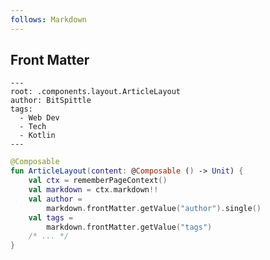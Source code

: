 ```yaml
---
follows: Markdown
---
```


## Front Matter

```text [frontmatter]
---
root: .components.layout.ArticleLayout
author: BitSpittle
tags:
  - Web Dev
  - Tech
  - Kotlin
---
```

```kotlin 0|3|4|5-8 <fragment>
@Composable
fun ArticleLayout(content: @Composable () -> Unit) {
    val ctx = rememberPageContext()
    val markdown = ctx.markdown!!
    val author = 
        markdown.frontMatter.getValue("author").single()
    val tags =
        markdown.frontMatter.getValue("tags")
    /* ... */
}
```
